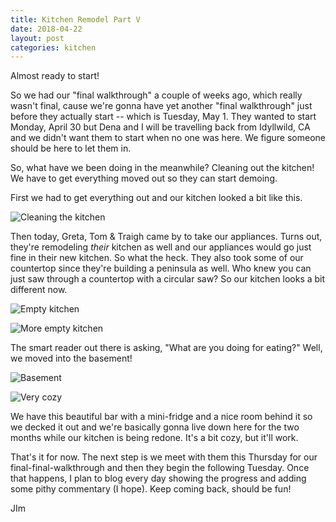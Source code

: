 ```yaml
---
title: Kitchen Remodel Part V
date: 2018-04-22
layout: post
categories: kitchen
---
```


Almost ready to start!

So we had our "final walkthrough" a couple of weeks ago, which really wasn't final, cause we're gonna have yet another "final walkthrough" just before they actually start -- which is Tuesday, May 1. They wanted to start Monday, April 30 but Dena and I will be travelling back from Idyllwild, CA and we didn't want them to start when no one was here. We figure someone should be here to let them in. 

So, what have we been doing in the meanwhile? Cleaning out the kitchen! We have to get everything moved out so they can start demoing. 

First we had to get everything out and our kitchen looked a bit like this. 

![Cleaning the kitchen](http://jimdab.com/img/IMG_1192.jpg)

Then today, Greta, Tom & Traigh came by to take our appliances. Turns out, they're remodeling *their* kitchen as well and our appliances would go just fine in their new kitchen. So what the heck. They also took some of our countertop since they're building a peninsula as well. Who knew you can just saw through a countertop with a circular saw? So our kitchen looks a bit different now. 

![Empty kitchen](http://jimdab.com/img/IMG_1213.jpg)

![More empty kitchen](http://jimdab.com/img/IMG_1212.jpg)

The smart reader out there is asking, "What are you doing for eating?" Well, we moved into the basement! 

![Basement](http://jimdab.com/img/IMG_1209.jpg)

![Very cozy](http://jimdab.com/img/IMG_1210.jpg)

We have this beautiful bar with a mini-fridge and a nice room behind it so we decked it out and we're basically gonna live down here for the two months while our kitchen is being redone. It's a bit cozy, but it'll work. 

That's it for now. The next step is we meet with them this Thursday for our final-final-walkthrough and then they begin the following Tuesday. Once that happens, I plan to blog every day showing the progress and adding some pithy commentary (I hope). Keep coming back, should be fun!

JIm 